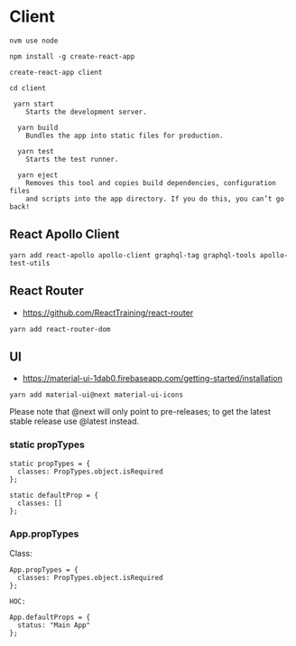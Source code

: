 # Client

```
nvm use node

npm install -g create-react-app

create-react-app client

cd client

 yarn start
    Starts the development server.

  yarn build
    Bundles the app into static files for production.

  yarn test
    Starts the test runner.

  yarn eject
    Removes this tool and copies build dependencies, configuration files
    and scripts into the app directory. If you do this, you can’t go back!
```

## React Apollo Client

```
yarn add react-apollo apollo-client graphql-tag graphql-tools apollo-test-utils
```

## React Router

 * https://github.com/ReactTraining/react-router

```
yarn add react-router-dom
```

## UI

 * https://material-ui-1dab0.firebaseapp.com/getting-started/installation

```
yarn add material-ui@next material-ui-icons
```

Please note that @next will only point to pre-releases; to get the latest stable release use @latest instead.

### static propTypes

```
static propTypes = {
  classes: PropTypes.object.isRequired
};

static defaultProp = {
  classes: []
};
```

### App.propTypes

Class:

```
App.propTypes = {
  classes: PropTypes.object.isRequired
};

HOC:

App.defaultProps = {
  status: "Main App"
};
```
